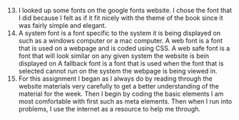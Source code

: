 13. I looked up some fonts on the google fonts website. I chose the font that I did because I felt as if it fit nicely with the theme of the book since it was fairly simple and elegant.
14. A system font is a font specific to the system it is being displayed on such as a windows computer or a mac computer. A web font is a font that is used on a webpage and is coded using CSS. A web safe font is a font that will look similar on any given system the website is bein displayed on A fallback font is a font that is used when the font that is selected cannot run on the system the webpage is being viewed in.
15. For this assignment I began as I always do by reading through the website materials very carefully to get a better understanding of the material for the week. Then I begin by coding the basic elements I am most comfortable with first such as meta elements. Then when I run into problems, I use the internet as a resource to help me through.
